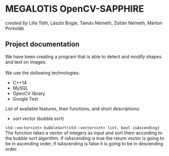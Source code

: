 **MEGALOTIS OpenCV-SAPPHIRE**
======
_created by_ Lilla Tóth, László Bogár, Tamás Németh, Zoltán Németh, Márton Porkoláb

## **Project documentation**

We have been creating a program that is able to detect and modify shapes and text on images.<br/> <br/>
We use the dollowing technologies:
* C++14
* MySQL
* OpenCV library
* Google Test<br/>

List of available features, their functions, and short descriptions:

- sort vector (bubble sort)

`std::vector<int> bubbleSort(std::vector<int> list, bool isAscending)`<br/>
The function takes a vector of integers as input and sort them according to the bubble sort algorithm. If isAscending is true the return vector is going to be in ascending order, if isAscending is false it is going to be in descending order. <br/>